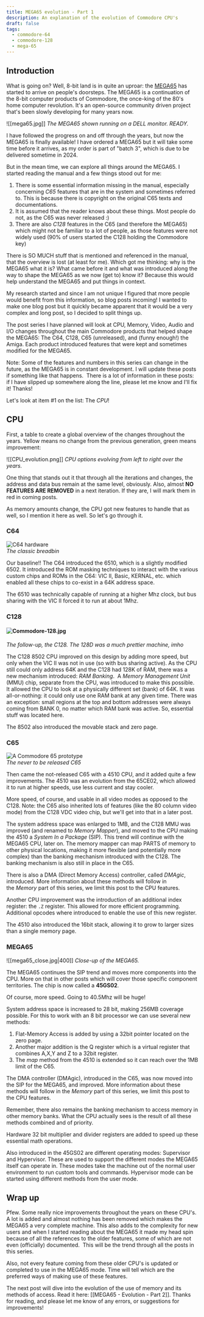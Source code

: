 ```yaml
---
title: MEGA65 evolution - Part 1
description: An explanation of the evolution of Commodore CPU's
draft: false
tags:
  - commodore-64
  - commodore-128
  - mega-65
---
```

## Introduction

What is going on? Well, 8-bit land is in quite an uproar: the [MEGA65](https://mega65.org/) has started to arrive on people's doorsteps. The MEGA65 is a continuation of the 8-bit computer products of Commodore, the once-king of the 80's home computer revolution. It's an open-source community driven project that's been slowly developing for many years now.

![[mega65.jpg]]
*The MEGA65 shown running on a DELL monitor. READY.*

I have followed the progress on and off through the years, but now the MEGA65 is finally available! I have ordered a MEGA65 but it will take some time before it arrives, as my order is part of "batch 3", which is due to be delivered sometime in 2024.

But in the mean time, we can explore all things around the MEGA65. I started reading the manual and a few things stood out for me:

1. There is some essential information missing in the manual, especially concerning *C65* features that are in the system and sometimes referred to. This is because there is copyright on the original C65 texts and documentations.
2. It is assumed that the reader knows about these things. Most people do not, as the C65 was never released :)
3. There are also *C128* features in the C65 (and therefore the MEGA65) which might not be familiar to a lot of people, as those features were not widely used (90% of users started the C128 holding the Commodore key)

There is SO MUCH stuff that is mentioned and referenced in the manual, that the overview is lost (at least for me). Which got me thinking: why is the MEGA65 what it is? What came before it and what was introduced along the way to shape the MEGA65 as we now (get to) know it? Because this would help understand the MEGA65 and put things in context.

My research started and since I am not unique I figured that more people would benefit from this information, so blog posts incoming! I wanted to make one blog post but it quickly became apparent that it would be a very complex and long post, so I decided to split things up.

The post series I have planned will look at CPU, Memory, Video, Audio and I/O changes throughout the main Commodore products that helped shape the MEGA65: The C64, C128, C65 (unreleased), and (funny enough!) the Amiga. Each product introduced features that were kept and sometimes modified for the MEGA65.

Note: Some of the features and numbers in this series can change in the future, as the MEGA65 is in constant development. I will update these posts if something like that happens.  There is a lot of information in these posts: if I have slipped up somewhere along the line, please let me know and I'll fix it! Thanks!

Let's look at item #1 on the list: The *CPU*!

## CPU

First, a table to create a global overview of the changes throughout the years. Yellow means no change from the previous generation, green means improvement:

![[CPU_evolution.png]]
*CPU options evolving from left to right over the years.*

One thing that stands out it that through all the iterations and changes, the address and data bus remain at the same level, obviously. Also, almost **NO FEATURES ARE REMOVED** in a next iteration. If they are, I will mark them in red in coming posts.

As memory amounts change, the CPU got new features to handle that as well, so I mention it here as well. So let's go through it.

### C64  

![C64 hardware](https://upload.wikimedia.org/wikipedia/commons/thumb/e/e9/Commodore-64-Computer-FL.jpg/300px-Commodore-64-Computer-FL.jpg)  
*The classic breadbin*

Our baseline!! The C64 introduced the 6510, which is a slightly modified 6502. It introduced the ROM masking techniques to interact with the various custom chips and ROMs in the C64: VIC II, Basic, KERNAL, etc. which enabled all these chips to co-exist in a 64K address space.

The 6510 was technically capable of running at a higher Mhz clock, but bus sharing with the VIC II forced it to run at about 1Mhz.

### C128

#### ![Commodore-128.jpg](https://upload.wikimedia.org/wikipedia/commons/thumb/b/b1/Commodore-128.jpg/280px-Commodore-128.jpg)
*The follow-up, the C128. The 128D was a much prettier machine, imho*

The C128 8502 CPU improved on this design by adding more speed, but only when the VIC II was not in use (so with bus sharing active). As the CPU still could only address 64K and the C128 had 128K of RAM, there was a new mechanism introduced: *RAM Banking*.  A *Memory Management Unit* (MMU) chip, separate from the CPU, was introduced to make this possible. It allowed the CPU to look at a physically different set (bank) of 64K. It was all-or-nothing: it could only use one RAM bank at any given time. There was an exception: small regions at the top and bottom addresses were always coming from BANK 0, no matter which RAM bank was active. So, essential stuff was located here.

The 8502 also introduced the movable stack and zero page.

### C65  

![A Commodore 65 prototype](https://upload.wikimedia.org/wikipedia/commons/thumb/1/18/C65alleine_%28no_bg%29_%28balance%29.jpg/300px-C65alleine_%28no_bg%29_%28balance%29.jpg)  
*The never to be released C65*

Then came the not-released C65 with a 4510 CPU, and it added quite a few improvements. The 4510 was an evolution from the 65CE02, which allowed it to run at higher speeds, use less current and stay cooler.  

More speed, of course, and usable in all video modes as opposed to the C128. Note: the C65 also inherited lots of features (like the 80 column video mode) from the C128 VDC video chip, but we'll get into that in a later post.

The system address space was enlarged to 1MB, and the C128 MMU was improved (and renamed to *Memory Mapper*), and moved to the CPU making the 4510 a *System In a Package* (SIP). This trend will continue with the MEGA65 CPU, later on. The memory mapper can map PARTS of memory to other physical locations, making it more flexible (and potentially more complex) than the banking mechanism introduced with the C128. The banking mechanism is also still in place in the C65.

There is also a DMA (Direct Memory Access) controller, called *DMAgic*, introduced. More information about these methods will follow in the _Memory_ part of this series, we limit this post to the CPU features.

Another CPU improvement was the introduction of an additional index register: the `.Z` register. This allowed for more efficient programming. Additional opcodes where introduced to enable the use of this new register.

The 4510 also introduced the 16bit stack, allowing it to grow to larger sizes than a single memory page.

### MEGA65

![[mega65_close.jpg|400]]
*Close-up of the MEGA65.*

The MEGA65 continues the SIP trend and moves more components into the CPU. More on that in other posts which will cover those specific component territories. The chip is now called a **45GS02**.  

Of course, more speed. Going to 40.5Mhz will be huge!  

System address space is increased to 28 bit, making 256MB coverage possible. For this to work with an 8 bit processor we can use several new methods:

1. Flat-Memory Access is added by using a 32bit pointer located on the zero page.
2. Another major addition is the Q register which is a virtual register that combines A,X,Y and Z to a 32bit register.
3. The *map* method from the 4510 is extended so it can reach over the 1MB limit of the C65.  

The DMA controller (DMAgic), introduced in the C65, was now moved into the SIP for the MEGA65, and improved. More information about these methods will follow in the _Memory_ part of this series, we limit this post to the CPU features.  

Remember, there also remains the banking mechanism to access memory in other memory banks. What the CPU actually sees is the result of all these methods combined and of priority.

Hardware 32 bit multiplier and divider registers are added to speed up these essential math operations.  

Also introduced in the 45GS02 are different operating modes: Supervisor and Hypervisor. These are used to support the different modes the MEGA65 itself can operate in. These modes take the machine out of the normal user environment to run custom tools and commands. Hypervisor mode can be started using different methods from the user mode.

## Wrap up

Pfew. Some really nice improvements throughout the years on these CPU's. A lot is added and almost nothing has been removed which makes the MEGA65 a very complete machine. This also adds to the complexity for new users and when I started reading about the MEGA65 it made my head spin because of all the references to the older features, some of which are not even (officially) documented.  This will be the trend through all the posts in this series.

Also, not every feature coming from these older CPU's is updated or completed to use in the MEGA65 mode. Time will tell which are the preferred ways of making use of these features.

The next post will dive into the evolution of the use of memory and its methods of access.  Read it here: [[MEGA65 - Evolution - Part 2]]. Thanks for reading, and please let me know of any errors, or suggestions for improvements!
